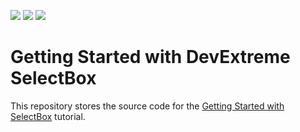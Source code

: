 <!-- default badges list -->
![](https://img.shields.io/endpoint?url=https://codecentral.devexpress.com/api/v1/VersionRange/278103009/20.2.3%2B)
[![](https://img.shields.io/badge/Open_in_DevExpress_Support_Center-FF7200?style=flat-square&logo=DevExpress&logoColor=white)](https://supportcenter.devexpress.com/ticket/details/T964174)
[![](https://img.shields.io/badge/📖_How_to_use_DevExpress_Examples-e9f6fc?style=flat-square)](https://docs.devexpress.com/GeneralInformation/403183)
<!-- default badges end -->
# Getting Started with DevExtreme SelectBox

This repository stores the source code for the [Getting Started with SelectBox](https://js.devexpress.com/Documentation/Guide/UI_Components/SelectBox/Getting_Started_with_SelectBox/) tutorial.

